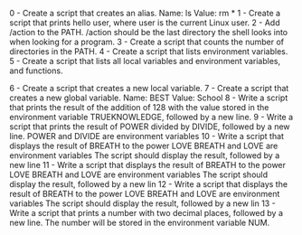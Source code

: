 0 - Create a script that creates an alias. Name: ls Value: rm *
1 - Create a script that prints hello user, where user is the current Linux user.
2 - Add /action to the PATH. /action should be the last directory the shell looks into when looking for a program.
3 - Create a script that counts the number of directories in the PATH.
4 - Create a script that lists environment variables.
5 - Create a script that lists all local variables and environment variables, and functions.

6 - Create a script that creates a new local variable.
7 - Create a script that creates a new global variable. Name: BEST Value: School
8 - Write a script that prints the result of the addition of 128 with the value stored in the environment variable TRUEKNOWLEDGE, followed by a new line.
9 - Write a script that prints the result of POWER divided by DIVIDE, followed by a new line. POWER and DIVIDE are environment variables
10 - Write a script that displays the result of BREATH to the power LOVE BREATH and LOVE are environment variables The script should display the result, followed by a new line
11 - Write a script that displays the result of BREATH to the power LOVE BREATH and LOVE are environment variables The script should display the result, followed by a new lin
12 - Write a script that displays the result of BREATH to the power LOVE BREATH and LOVE are environment variables
The script should display the result, followed by a new lin
13 - Write a script that prints a number with two decimal places, followed by a new line. The number will be stored in the environment variable NUM.
